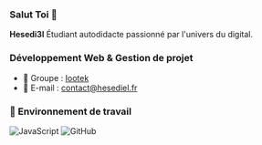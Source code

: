 ### Salut Toi  👋


**Hesedi3l** Étudiant autodidacte passionné par l'univers du digital.

### Développement Web & Gestion de projet 

* 💬 Groupe   : [Iootek](https://github.com/Iootek) 
* 📧 E-mail     : contact@hesediel.fr

### 🔭 Environnement de travail

![JavaScript](https://img.shields.io/badge/-JavaScript-black?style=flat-square&logo=javascript)
![GitHub](https://img.shields.io/badge/-GitHub-181717?style=flat-square&logo=github)
